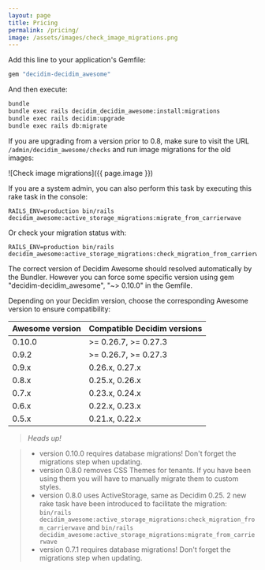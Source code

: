 ```yaml
---
layout: page
title: Pricing
permalink: /pricing/
image: /assets/images/check_image_migrations.png
---
```

Add this line to your application's Gemfile:

```ruby
gem "decidim-decidim_awesome"
```
And then execute:

```bash
bundle
bundle exec rails decidim_decidim_awesome:install:migrations
bundle exec rails decidim:upgrade
bundle exec rails db:migrate
```
If you are upgrading from a version prior to 0.8, make sure to visit the URL `/admin/decidim_awesome/checks` and run image migrations for the old images:

![Check image migrations]({{ page.image }})


If you are a system admin, you can also perform this task by executing this rake task in the console:

```
RAILS_ENV=production bin/rails decidim_awesome:active_storage_migrations:migrate_from_carrierwave
```
Or check your migration status with:

```
RAILS_ENV=production bin/rails decidim_awesome:active_storage_migrations:check_migration_from_carrierwave
```

The correct version of Decidim Awesome should resolved automatically by the Bundler. However you can force some specific version using gem "decidim-decidim_awesome", "~> 0.10.0" in the Gemfile.

Depending on your Decidim version, choose the corresponding Awesome version to ensure compatibility:

| Awesome version |	Compatible Decidim versions |
| --------------- | --------------------------- |
| 0.10.0	      | >= 0.26.7, >= 0.27.3        |
| 0.9.2	          | >= 0.26.7, >= 0.27.3        |
| 0.9.x	          | 0.26.x, 0.27.x              |
| 0.8.x	          | 0.25.x, 0.26.x              |
| 0.7.x           |	0.23.x, 0.24.x              |
| 0.6.x           |	0.22.x, 0.23.x              |
| 0.5.x           |	0.21.x, 0.22.x              |

> *Heads up!*

> * version 0.10.0 requires database migrations! Don't forget the migrations step when updating.
> * version 0.8.0 removes CSS Themes for tenants. If you have been using them you will have to manually migrate them to custom styles.
> * version 0.8.0 uses ActiveStorage, same as Decidim 0.25. 2 new rake task have been introduced to facilitate the migration: `bin/rails decidim_awesome:active_storage_migrations:check_migration_from_carrierwave` and `bin/rails decidim_awesome:active_storage_migrations:migrate_from_carrierwave`
> * version 0.7.1 requires database migrations! Don't forget the migrations step when updating.
